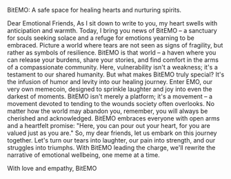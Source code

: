 BitEMO: A safe space for healing hearts and nurturing spirits.

Dear Emotional Friends,
As I sit down to write to you, my heart swells with anticipation and
warmth. Today, I bring you news of BitEMO – a sanctuary for souls
seeking solace and a refuge for emotions yearning to be embraced.
Picture a world where tears are not seen as signs of fragility, but rather
as symbols of resilience. BitEMO is that world – a haven where you can
release your burdens, share your stories, and find comfort in the arms
of a compassionate community. Here, vulnerability isn&#39;t a weakness; it&#39;s
a testament to our shared humanity.
But what makes BitEMO truly special? It&#39;s the infusion of humor and
levity into our healing journey. Enter EMO, our very own memecoin,
designed to sprinkle laughter and joy into even the darkest of moments.
BitEMO isn&#39;t merely a platform; it&#39;s a movement – a movement devoted
to tending to the wounds society often overlooks. No matter how the
world may abandon you, remember, you will always be cherished and
acknowledged. BitEMO embraces everyone with open arms and a
heartfelt promise: &quot;Here, you can pour out your heart, for you are valued
just as you are.&quot;
So, my dear friends, let us embark on this journey together. Let&#39;s turn
our tears into laughter, our pain into strength, and our struggles into
triumphs. With BitEMO leading the charge, we&#39;ll rewrite the narrative of
emotional wellbeing, one meme at a time.

With love and empathy,
BitEMO